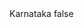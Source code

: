 <?xml version="1.0" encoding="UTF-8"?>
<CustomMetadata xmlns="http://soap.sforce.com/2006/04/metadata">
    <label>Karnataka</label>
    <protected>false</protected>
</CustomMetadata>
